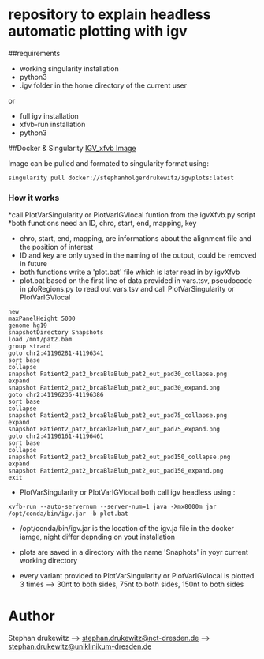 # repository to explain headless automatic plotting with igv


##requirements

* working singularity installation
* python3
* .igv folder in the home directory of the current user

or

* full igv installation
* xfvb-run installation
* python3


##Docker & Singularity
[IGV_xfvb Image](https://hub.docker.com/repository/docker/stephanholgerdrukewitz/igvplots)

Image can be pulled and formated to singularity format using:

```
singularity pull docker://stephanholgerdrukewitz/igvplots:latest
```


### How it works

*call PlotVarSingularity or PlotVarIGVlocal funtion from the igvXfvb.py script
*both functions need an ID, chro, start, end, mapping, key
* chro, start, end, mapping, are informations about the alignment file and the position of interest
* ID and key are only uysed in the naming of the output, could be removed in future
* both functions write a 'plot.bat' file which is later read in by igvXfvb
* plot.bat based on the first line of data provided in vars.tsv, pseudocode in ploRegions.py to read out vars.tsv and call PlotVarSingularity or PlotVarIGVlocal
```
new
maxPanelHeight 5000
genome hg19
snapshotDirectory Snapshots
load /mnt/pat2.bam
group strand
goto chr2:41196281-41196341
sort base
collapse
snapshot Patient2_pat2_brcaBlaBlub_pat2_out_pad30_collapse.png
expand
snapshot Patient2_pat2_brcaBlaBlub_pat2_out_pad30_expand.png
goto chr2:41196236-41196386
sort base
collapse
snapshot Patient2_pat2_brcaBlaBlub_pat2_out_pad75_collapse.png
expand
snapshot Patient2_pat2_brcaBlaBlub_pat2_out_pad75_expand.png
goto chr2:41196161-41196461
sort base
collapse
snapshot Patient2_pat2_brcaBlaBlub_pat2_out_pad150_collapse.png
expand
snapshot Patient2_pat2_brcaBlaBlub_pat2_out_pad150_expand.png
exit
```

* PlotVarSingularity or PlotVarIGVlocal  both call igv headless using :

```
xvfb-run --auto-servernum --server-num=1 java -Xmx8000m jar /opt/conda/bin/igv.jar -b plot.bat

```
* /opt/conda/bin/igv.jar is the location of the igv.ja file in the docker iamge, night differ depnding on yout installation

* plots are saved in a directory with the name 'Snaphots' in yoyr current working directory
* every variant provided to PlotVarSingularity or PlotVarIGVlocal is plotted 3 times --> 30nt to both sides, 75nt to both sides, 150nt to both sides


# Author
Stephan drukewitz
--> stephan.drukewitz@nct-dresden.de
--> stephan.drukewitz@uniklinikum-dresden.de

